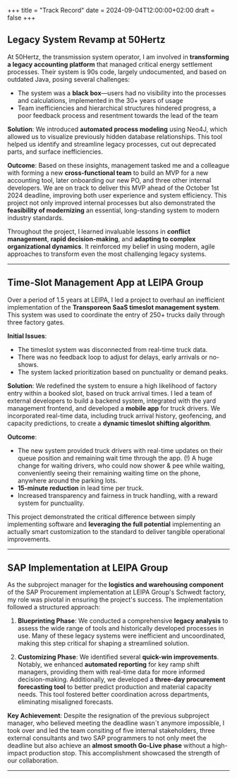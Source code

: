 +++
title = "Track Record"
date = 2024-09-04T12:00:00+02:00
draft = false
+++

## Legacy System Revamp at 50Hertz
At 50Hertz, the transmission system operator, I am involved in **transforming a legacy accounting platform** that managed critical energy settlement processes. Their system is 90s code, largely undocumented, and based on outdated Java, posing several challenges:

- The system was a **black box**—users had no visibility into the processes and calculations, implemented in the 30+ years of usage
- Team inefficiencies and hierarchical structures hindered progress, a poor feedback process and resentment towards the lead of the team

**Solution**:
We introduced **automated process modeling** using Neo4J, which allowed us to visualize previously hidden database relationships. This tool helped us identify and streamline legacy processes, cut out deprecated parts, and surface inefficiencies.

**Outcome**:
Based on these insights, management tasked me and a colleague with forming a new **cross-functional team** to build an MVP for a new accounting tool, later onboarding our new PO, and three other internal developers. We are on track to deliver this MVP ahead of the October 1st 2024 deadline, improving both user experience and system efficiency. This project not only improved internal processes but also demonstrated the **feasibility of modernizing** an essential, long-standing system to modern industry standards.

Throughout the project, I learned invaluable lessons in **conflict management**, **rapid decision-making**, and **adapting to complex organizational dynamics**. It reinforced my belief in using modern, agile approaches to transform even the most challenging legacy systems.

---
## Time-Slot Management App at LEIPA Group
Over a period of 1.5 years at LEIPA, I led a project to overhaul an inefficient implementation of the **Transporeon SaaS timeslot management system**. This system was used to coordinate the entry of 250+ trucks daily through three factory gates.

**Initial Issues**:
- The timeslot system was disconnected from real-time truck data.
- There was no feedback loop to adjust for delays, early arrivals or no-shows.
- The system lacked prioritization based on punctuality or demand peaks.

**Solution**:
We redefined the system to ensure a high likelihood of factory entry within a booked slot, based on truck arrival times. I led a team of external developers to build a backend system, integrated with the yard management frontend, and developed a **mobile app** for truck drivers. We incorporated real-time data, including truck arrival history, geofencing, and capacity predictions, to create a **dynamic timeslot shifting algorithm**.

**Outcome**:
- The new system provided truck drivers with real-time updates on their queue position and remaining wait time through the app. (!) A huge change for waiting drivers, who could now shower & pee while waiting, conveniently seeing their remaining waiting time on the phone, anywhere around the parking lots.
- **15-minute reduction** in lead time per truck.
- Increased transparency and fairness in truck handling, with a reward system for punctuality.

This project demonstrated the critical difference between simply implementing software and **leveraging the full potential** implementing an actually smart customization to the standard to deliver tangible operational improvements.

---


## SAP Implementation at LEIPA Group

As the subproject manager for the **logistics and warehousing component** of the SAP Procurement implementation at LEIPA Group's Schwedt factory, my role was pivotal in ensuring the project's success. The implementation followed a structured approach:

1. **Blueprinting Phase**: We conducted a comprehensive **legacy analysis** to assess the wide range of tools and historically developed processes in use. Many of these legacy systems were inefficient and uncoordinated, making this step critical for shaping a streamlined solution.
   
2. **Customizing Phase**: We identified several **quick-win improvements**. Notably, we enhanced **automated reporting** for key ramp shift managers, providing them with real-time data for more informed decision-making. Additionally, we developed a **three-day procurement forecasting tool** to better predict production and material capacity needs. This tool fostered better coordination across departments, eliminating misaligned forecasts.
   
**Key Achievement**: Despite the resignation of the previous subproject manager, who believed meeting the deadline wasn´t anymore impossible, I took over and led the team consiting of five internal stakeholders, three external consultants and two SAP programmers to not only meet the deadline but also achieve an **almost smooth Go-Live phase** without a high-impact production stop. This accomplishment showcased the strength of our collaboration.

---